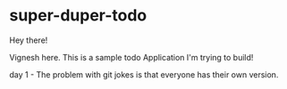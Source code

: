 # super-duper-todo

Hey there!

Vignesh here. This is a sample todo Application I'm trying to build!

day 1 - The problem with git jokes is that everyone has their own version.
